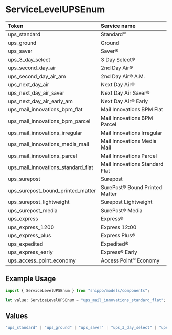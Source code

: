 # ServiceLevelUPSEnum

|Token | Service name|
|:---|:---|
| ups_standard | Standard℠|
| ups_ground | Ground|
| ups_saver | Saver®|
| ups_3_day_select | 3 Day Select®|
| ups_second_day_air | 2nd Day Air®|
| ups_second_day_air_am | 2nd Day Air® A.M.|
| ups_next_day_air | Next Day Air®|
| ups_next_day_air_saver | Next Day Air Saver®|
| ups_next_day_air_early_am | Next Day Air® Early|
| ups_mail_innovations_bpm_flat | Mail Innovations BPM Flat |
| ups_mail_innovations_bpm_parcel | Mail Innovations BPM Parcel |
| ups_mail_innovations_irregular | Mail Innovations Irregular |
| ups_mail_innovations_media_mail | Mail Innovations Media Mail |
| ups_mail_innovations_parcel | Mail Innovations Parcel |
| ups_mail_innovations_standard_flat | Mail Innovations Standard Flat |
| ups_surepost | Surepost|
| ups_surepost_bound_printed_matter | SurePost® Bound Printed Matter|
| ups_surepost_lightweight | Surepost Lightweight|
| ups_surepost_media | SurePost® Media|
| ups_express | Express®|
| ups_express_1200 | Express 12:00|
| ups_express_plus | Express Plus®|
| ups_expedited | Expedited®|
| ups_express_early | Express® Early|
| ups_access_point_economy | Access Point™ Economy|


## Example Usage

```typescript
import { ServiceLevelUPSEnum } from "shippo/models/components";

let value: ServiceLevelUPSEnum = "ups_mail_innovations_standard_flat";
```

## Values

```typescript
"ups_standard" | "ups_ground" | "ups_saver" | "ups_3_day_select" | "ups_second_day_air" | "ups_second_day_air_am" | "ups_next_day_air" | "ups_next_day_air_saver" | "ups_next_day_air_early_am" | "ups_mail_innovations_bpm_flat" | "ups_mail_innovations_bpm_parcel" | "ups_mail_innovations_irregular" | "ups_mail_innovations_media_mail" | "ups_mail_innovations_parcel" | "ups_mail_innovations_standard_flat" | "ups_surepost" | "ups_surepost_bound_printed_matter" | "ups_surepost_lightweight" | "ups_surepost_media" | "ups_express" | "ups_express_1200" | "ups_express_plus" | "ups_expedited" | "ups_express_early" | "ups_access_point_economy"
```